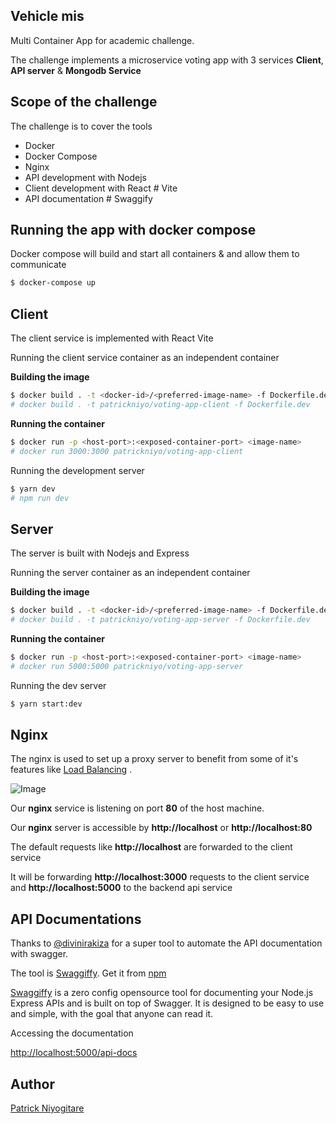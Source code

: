 ## Vehicle mis

Multi Container App for academic challenge.

The challenge implements a microservice voting app with 3 services **Client**, **API server** & **Mongodb Service**

## Scope of the challenge

The challenge is to cover the tools

- Docker
- Docker Compose
- Nginx
- API development with Nodejs
- Client development with React # Vite
- API documentation # Swaggify


## Running the app with docker compose

Docker compose will build and start all containers & and allow them to communicate

```sh 
$ docker-compose up
```

## Client 

The client service is implemented with React Vite

Running the client service container as an independent container

**Building the image**

```sh
$ docker build . -t <docker-id>/<preferred-image-name> -f Dockerfile.dev
# docker build . -t patrickniyo/voting-app-client -f Dockerfile.dev
```

**Running the container**
```sh
$ docker run -p <host-port>:<exposed-container-port> <image-name>
# docker run 3000:3000 patrickniyo/voting-app-client
```

Running the development server

```sh
$ yarn dev
# npm run dev
```

## Server

The server is built with Nodejs and Express

Running the server container as an independent container

**Building the image**

```sh
$ docker build . -t <docker-id>/<preferred-image-name> -f Dockerfile.dev
# docker build . -t patrickniyo/voting-app-server -f Dockerfile.dev
```

**Running the container**
```sh
$ docker run -p <host-port>:<exposed-container-port> <image-name>
# docker run 5000:5000 patrickniyo/voting-app-server
```

Running the dev server

```sh
$ yarn start:dev
```

## Nginx

The nginx is used to set up a proxy server to benefit from some of it's features like [Load Balancing](https://www.nginx.com/resources/glossary/load-balancing/) .


![Image](https://bs-uploads.toptal.io/blackfish-uploads/uploaded_file/file/194520/image-1582751182464-4b9d62e62912bd777a7c647a8309df8b.png)

Our **nginx** service is listening on port **80**  of the host machine.

Our **nginx** server is accessible by **http://localhost** or **http://localhost:80**

The default requests like **http://localhost** are forwarded to the client service

It will be forwarding **http://localhost:3000** requests to the client service and **http://localhost:5000** to the backend api service

## API Documentations

Thanks to [@divinirakiza](https://github.com/divinirakiza) for a super tool to automate the API documentation with swagger.

The tool is [Swaggiffy](https://www.npmjs.com/package/swaggiffy). Get it from [npm](https://www.npmjs.com/package/swaggiffy)

[Swaggiffy](https://www.npmjs.com/package/swaggiffy) is a zero config opensource tool for documenting your Node.js Express APIs and is built on top of Swagger. It is designed to be easy to use and simple, with the goal that anyone can read it.

Accessing the documentation

[http://localhost:5000/api-docs](http://localhost:5000/api-docs)
## Author

[Patrick Niyogitare](https://patrickniyo.com)

